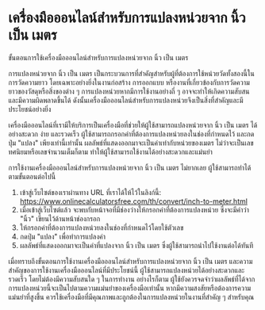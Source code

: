 เครื่องมือออนไลน์สำหรับการแปลงหน่วยจาก นิ้ว เป็น เมตร
=====================================================

ขั้นตอนการใช้เครื่องมือออนไลน์สำหรับการแปลงหน่วยจาก นิ้ว เป็น เมตร

การแปลงหน่วยจาก นิ้ว เป็น เมตร เป็นกระบวนการที่สำคัญสำหรับผู้ที่ต้องการใช้หน่วยวัดทั้งสองนี้ในการวัดความยาว โดยเฉพาะอย่างยิ่งในงานก่อสร้าง การออกแบบ หรืองานที่เกี่ยวข้องกับการวัดความยาวของวัสดุหรือสิ่งของต่าง ๆ การแปลงหน่วยหากมีการใช้งานอย่างถี่ ๆ อาจจะทำให้เกิดความสับสน และมีความผิดพลาดขึ้นได้ ดังนั้นเครื่องมือออนไลน์สำหรับการแปลงหน่วยจึงเป็นสิ่งที่สำคัญและมีประโยชน์อย่างยิ่ง

เครื่องมือออนไลน์ที่เรามีให้บริการเป็นเครื่องมือที่ช่วยให้ผู้ใช้สามารถแปลงหน่วยจาก นิ้ว เป็น เมตร ได้อย่างสะดวก ง่าย และรวดเร็ว ผู้ใช้สามารถกรอกค่าที่ต้องการแปลงหน่วยลงในช่องที่กำหนดไว้ และกดปุ่ม "แปลง" เพียงเท่านี้เท่านั้น ผลลัพธ์ที่แสดงออกมาจะเป็นค่าเท่ากับหน่วยของเมตร ไม่ว่าจะเป็นเลขทศนิยมหรือเลขจำนวนเต็มก็ตาม ทำให้ผู้ใช้สามารถใช้งานได้อย่างสะดวกและแม่นยำ

การใช้งานเครื่องมือออนไลน์สำหรับการแปลงหน่วยจาก นิ้ว เป็น เมตร ไม่ยากเลย ผู้ใช้สามารถทำได้ตามขั้นตอนต่อไปนี้

1. เข้าสู่เว็บไซต์ของเราผ่านทาง URL ที่เราได้ให้ไว้ในลิงก์นี้: <https://www.onlinecalculatorsfree.com/th/convert/inch-to-meter.html>
2. เมื่อเข้าสู่เว็บไซต์แล้ว จะพบกับหน้าจอที่มีช่องว่างให้กรอกค่าที่ต้องการแปลงหน่วย ซึ่งจะมีคำว่า "นิ้ว" เขียนไว้ด้านหน้าช่องกรอก
3. ให้กรอกค่าที่ต้องการแปลงหน่วยลงในช่องที่กำหนดไว้โดยใช้ตัวเลข
4. กดปุ่ม "แปลง" เพื่อทำการแปลงค่า
5. ผลลัพธ์ที่แสดงออกมาจะเป็นค่าที่แปลงจาก นิ้ว เป็น เมตร ซึ่งผู้ใช้สามารถนำไปใช้งานต่อได้ทันที

เมื่อทราบถึงขั้นตอนการใช้งานเครื่องมือออนไลน์สำหรับการแปลงหน่วยจาก นิ้ว เป็น เมตร และความสำคัญของการใช้งานเครื่องมือออนไลน์ที่มีประโยชน์นี้ ผู้ใช้สามารถแปลงหน่วยได้อย่างสะดวกและรวดเร็ว โดยไม่ต้องมีความสับสนใด ๆ ในการทำงาน อย่างไรก็ตาม ผู้ใช้ยังควรจดจำว่าผลลัพธ์ที่ได้จากการแปลงหน่วยนี้จะเป็นไปตามความแม่นยำของเครื่องมือเท่านั้น หากมีความสงสัยหรือต้องการความแม่นยำที่สูงขึ้น ควรใช้เครื่องมือที่มีคุณภาพและถูกต้องในการแปลงหน่วยในงานที่สำคัญ ๆ สำหรับคุณ